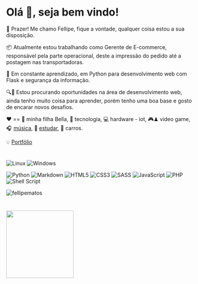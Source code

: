 # Olá 👋, seja bem vindo!


🤝 Prazer! Me chamo Fellipe, fique a vontade, qualquer coisa estou a sua disposição.

📦 Atualmente estou trabalhando como Gerente de E-commerce, responsável pela parte operacional, deste a impressão do pedido até a postagem nas transportadoras.

🌱 Em constante aprendizado, em Python para desenvolvimento web com Flask e segurança da informação.

🔍💼 Estou procurando oportunidades na área de desenvolvimento web, ainda tenho muito coisa para aprender, porém tenho uma boa base e gosto de encarar novos desafios.

❤️ == 👧 minha filha Bella, 🚀 tecnologia, 💻 hardware - iot, 🎮♟ video game, 🎧 <a	href="https://open.spotify.com/user/12158181244?si=38523899b03d4e32">música</a>, 📝 <a	href="https://www.tabnews.com.br/fellipematos">estudar</a>, 🚗 carros.

💡 [Portfólio](https://fellipematos.github.io/)

#
![Linux](https://img.shields.io/badge/Linux-FCC624?style=for-the-badge&logo=linux&logoColor=black)
![Windows](https://img.shields.io/badge/Windows-0078D6?style=for-the-badge&logo=windows&logoColor=white)


![Python](https://img.shields.io/badge/python-3670A0?style=for-the-badge&logo=python&logoColor=ffdd54)
![Markdown](https://img.shields.io/badge/markdown-%23000000.svg?style=for-the-badge&logo=markdown&logoColor=white)
![HTML5](https://img.shields.io/badge/html5-%23E34F26.svg?style=for-the-badge&logo=html5&logoColor=white)
![CSS3](https://img.shields.io/badge/css3-%231572B6.svg?style=for-the-badge&logo=css3&logoColor=white)
![SASS](https://img.shields.io/badge/SASS-hotpink.svg?style=for-the-badge&logo=SASS&logoColor=white)
![JavaScript](https://img.shields.io/badge/javascript-%23323330.svg?style=for-the-badge&logo=javascript&logoColor=%23F7DF1E)
![PHP](https://img.shields.io/badge/php-%23777BB4.svg?style=for-the-badge&logo=php&logoColor=white)
![Shell Script](https://img.shields.io/badge/shell_script-%23121011.svg?style=for-the-badge&logo=gnu-bash&logoColor=white)

<p align="left"> <img src="https://komarev.com/ghpvc/?username=fellipematos&style=for-the-badge&color=lightgrey" alt="fellipematos" /> </p>

#
<div>
<a href="https://github.com/fellipematos">
<img height="180em" src="https://github-readme-stats.vercel.app/api/top-langs/?username=fellipematos&layout=compact&langs_count=7&theme=dracula"/>
<!--img height="180em" src="https://github-readme-stats.vercel.app/api?username=fellipematos&show_icons=true&theme=dracula&include_all_commits=true&count_private=true"/-->
</div>

  #
  
